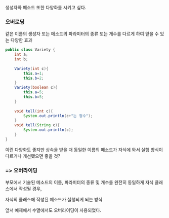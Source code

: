 생성자와 메소드 또한 다양화를 시키고 싶다.

### 오버로딩
같은 이름의 생성자 또는 메소드의 파라미터의 종류 또는 개수를 다르게 하여 얻을 수 있는 다양한 효과

```java
public class Variety {
	int a;
	int b;
	
	Variety(int c){
		this.a=1;
		this.b=2;
	}
	Variety(boolean c){
		this.a=5;
		this.b=5;
	}
	
	void tell(int c){
		System.out.println(c+"는 정수");
	}
	void tell(String c){
		System.out.println(c);
	}
}
```

이런 다양화도 좋지만 상속을 받을 때 동일한 이름의 메소드가 자식에 와서 실행 방식이 다르거나 개선됐으면 좋을 것?

### => 오버라이딩

부모에서 기술된 메소드의 이름, 파라미터의 종류 및 개수를 완전히 동일하게 자식 클래스에서 작성될 경우,

자식의 클래스에 작성된 메소드가 실행되게 되는 방식

앞서 예제에서 수열에서도 오버라이딩이 사용되었다.

